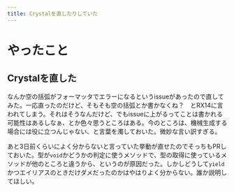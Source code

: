 ```yaml
---
title: Crystalを直したりしていた
---
```


# やったこと

## Crystalを直した

なんか空の括弧がフォーマッタでエラーになるというissueがあったので直してみた。一応直ったのだけど、そもそも空の括弧とか書かなくね？　とRX14に言われてしまう。それはそうなんだけど、でもissueに上がるってことは書かれる可能性はあるしなぁ、とか色々思うところはある。今のところは、機械生成する場合には役に立つんじゃない、と言葉を濁しておいた。微妙な言い訳すぎる。

あと3日前くらいによく分からないと言っていた挙動が直せたのでそっちもPRしておいた。型が`void`かどうかの判定に使うメソッドで、型の取得に使っているメソッドが他のところと違うから、というのが原因だった。しかしどうして`yield`かつエイリアスのときだけダメだったのかはやはりよく分からない。誰か説明してほしい。
